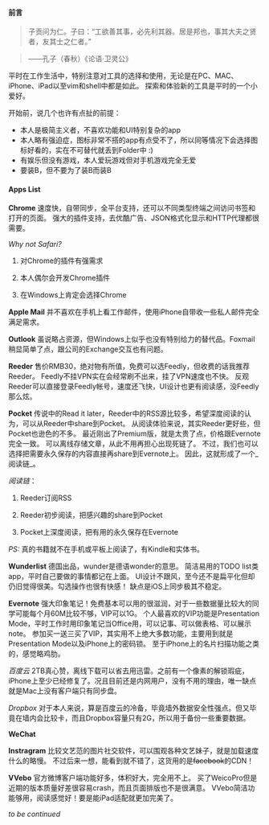 #### 前言

> 子贡问为仁。子曰：“工欲善其事，必先利其器。居是邦也，事其大夫之贤者，友其士之仁者。”

> ——孔子（春秋）《论语·卫灵公》

平时在工作生活中，特别注意对工具的选择和使用，无论是在PC、MAC、iPhone、iPad以至vim和shell中都是如此。
探索和体验新的工具是平时的一个小爱好。

开始前，说几个也许有点扯的前提：

* 本人是极简主义者，不喜欢功能和UI特别复杂的app
* 本人略有强迫症，图标非常不搭的app有点受不了，所以同等情况下会选择图标好看的，实在不可替代就丢到Folder中 :)
* 有娱乐但没有游戏，本人爱玩游戏但对手机游戏完全无爱
* 要装B，但不要为了装B而装B

#### Apps List

__Chrome__ 速度快，自带同步，全平台支持，还可以不同类型终端之间访问书签和打开的页面。
强大的插件支持，去优酷广告、JSON格式化显示和HTTP代理都很需要。

_Why not Safari?_

1. 对Chrome的插件有强需求

2. 本人偶尔会开发Chrome插件

3. 在Windows上肯定会选择Chrome

__Apple Mail__
并不喜欢在手机上看工作邮件，使用iPhone自带收一些私人邮件完全满足需求。

__Outlook__
虽说略占资源，但Windows上似乎也没有特别给力的替代品。Foxmail稍显简单了点，跟公司的Exchange交互也有问题。

__Reeder__
售价RMB30，绝对物有所值，免费可以选Feedly，但收费的话我推荐Reeder。
Feedly不挂VPN实在会经常刷不出来，挂了VPN速度也不快。
反观Reeder可以直接登录Feedly帐号，速度还飞快，UI设计也更有阅读感，没Feedly那么炫。

__Pocket__
传说中的Read it later，Reeder中的RSS源比较多，希望深度阅读的认为，可以从Reeder中share到Pocket。
从阅读体验来说，其实Reeder更好些，但Pocket也逊色的不多。
最近刚出了Premium版，就是太贵了点，价格跟Evernote完全一致。
可以离线存储文章，从此不用再担心出现死链了。
不过，我们也可以选择把需要永久保存的内容直接再share到Evernote上。
因此，这就形成了一个_阅读链_。

_阅读链_：

1. Reeder订阅RSS

2. Reeder初步阅读，把感兴趣的share到Pocket

3. Pocket上深度阅读，把有用的永久保存在Evernote

_PS:_ 真的书籍就不在手机或平板上阅读了，有Kindle和实体书。

__Wunderlist__
德国出品，wunder是德语wonder的意思。
简洁易用的TODO list类app，平时自己要做的事情都记在上面。
UI设计不跟风，至今还不是扁平化但却仍旧觉得很美。勾选操作也很有快感！
缺点是iOS上同步极其不稳定。

__Evernote__
强大印象笔记！免费基本可以用的很滋润，对于一些数据量比较大的同学可能每个月60M比较不够，VIP可以1G。
个人最喜欢的VIP功能是Presentation Mode，平时工作时用印象笔记当Office用，可以记事、可以做表格、可以展示note。
参加买一送三买了VIP，其实用不上绝大多数功能，主要用到就是Presentation Mode以及iPhone上的密码锁。
至于iPhone上的名片扫描功能之类的，感觉略鸡肋。

_百度云_
2TB真心赞，离线下载可以省去用迅雷。之前有一个像素的解锁瑕疵，iPhone上至少已经修复了。况且目前还是内网用户，没有不用的理由，唯一缺点就是Mac上没有客户端只有同步盘。

_Dropbox_
对于本人来说，算是百度云的冷备，毕竟墙外数据安全性强点。但又毕竟在墙内会比较卡，而且Dropbox容量只有2G，所以用于备份一些重要数据。

__WeChat__

__Instragram__
比较文艺范的图片社交软件，可以围观各种文艺妹子，就是加载速度什么的略慢。
不过后来一想，能看到就不错了，这货用的是<del>facebook</del>的CDN！

__VVebo__
官方微博客户端功能好多，体积好大，完全用不上。
买了WeicoPro但是近期的版本质量好差很容易crash，而且页面排版也不是很满意。
VVebo简洁功能够用，阅读感觉好！要是能iPad适配就更加完美了。

_to be continued_